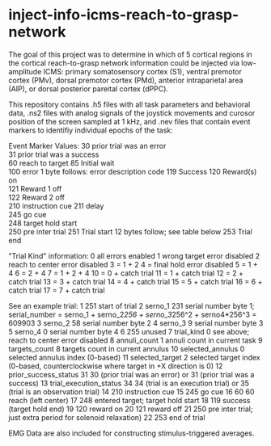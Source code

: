 # inject-info-icms-reach-to-grasp-network

The goal of this project was to determine in which of 5 cortical regions in the cortical reach-to-grasp network information could be injected via low-amplitude ICMS: primary somatosensory cortex (S1), ventral premotor cortex (PMv), dorsal premotor cortex (PMd), anterior intraparietal area (AIP), or dorsal posterior pareital cortex (dPPC).  

This repository contains .h5 files with all task parameters and behavioral data, .ns2 files with analog signals of the joystick movements and curosor position of the screen sampled at 1 kHz, and .nev files that contain event markers to identifiy individual epochs of the task:

Event Marker Values:
30	prior trial was an error	
31	prior trial was a success	
60	reach to target	
85	Initial wait	
100	error	1 byte follows: error description code
119	Success	
120	Reward(s) on	
121	Reward 1 off	
122	Reward 2 off	
210	instruction cue	
211	delay	
245	go cue	
248	target hold start	
250	pre inter trial	
251	Trial start	12 bytes follow; see table below
253	Trial end

"Trial Kind" information: 
0	  all errors enabled
1	  wrong target error disabled
2	  reach to center error disabled
3	  = 1 + 2
4	  = final hold error disabled
5	  = 1 + 4
6	  = 2 + 4
7	  = 1 + 2 + 4
10	= 0 + catch trial
11	= 1 + catch trial
12	= 2 + catch trial
13	= 3 + catch trial
14	= 4 + catch trial
15	= 5 + catch trial
16	= 6 + catch trial
17	= 7 + catch trial

See an example trial:
1	  251	start of trial
2	  serno_1	231	serial number byte 1; serial_number = serno_1 + serno_2*256 + serno_3*256^2 + serno4*256^3 = 609903
3	  serno_2	58	serial number byte 2
4	  serno_3	9	serial number byte 3
5	  serno_4	0	serial number byte 4
6	  255	unused
7	  trial_kind	0	see above; reach to center error disabled
8	  annuli_count	1	annuli count in current task
9	  targets_count	8	targets count in current annulus
10	selected_annulus	0	selected annulus index (0-based)
11	selected_target	2	selected target index (0-based, counterclockwise where target in +X direction is 0)
12	prior_success_status	31	30 (prior trial was an error) or 31 (prior trial was a success)
13	trial_execution_status	34	34 (trial is an execution trial) or 35 (trial is an observation trial)
14	210	instruction cue
15	245	go cue
16	60	60	reach (left center)
17	248	entered target; target hold start
18	119	success (target hold end)
19	120	reward on
20	121	reward off
21	250	pre inter trial; just extra period for solenoid relaxation)
22	253	end of trial

EMG Data are also included for constructing stimulus-triggered averages.
